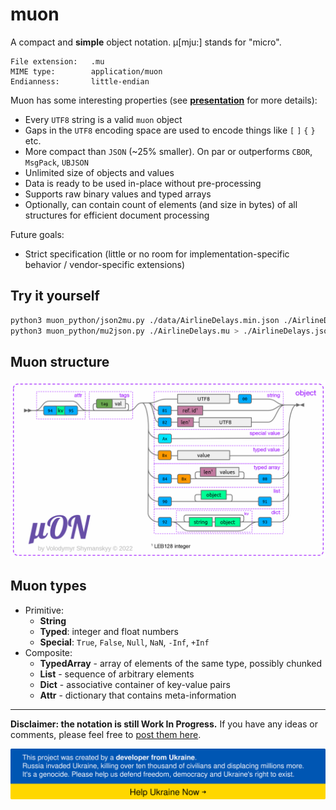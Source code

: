 # muon
A compact and **simple** object notation. µ[mju:] stands for "micro".

```log
File extension:   .mu
MIME type:        application/muon
Endianness:       little-endian
```

Muon has some interesting  properties (see [**presentation**](https://bit.ly/muon-present) for more details):
- Every `UTF8` string is a valid `muon` object
- Gaps in the `UTF8` encoding space are used to encode things like `[` `]` `{` `}` etc.
- More compact than `JSON` (~25% smaller). On par or outperforms `CBOR`, `MsgPack`, `UBJSON`
- Unlimited size of objects and values
- Data is ready to be used in-place without pre-processing
- Supports raw binary values and typed arrays
- Optionally, can contain count of elements (and size in bytes) of all structures for efficient document processing

Future goals:
- Strict specification (little or no room for implementation-specific behavior / vendor-specific extensions)

## Try it yourself

```sh
python3 muon_python/json2mu.py ./data/AirlineDelays.min.json ./AirlineDelays.mu
python3 muon_python/mu2json.py ./AirlineDelays.mu > ./AirlineDelays.json
```

## Muon structure

[![alt tag](docs/muon.png?raw=true)](https://bit.ly/muon-present)

## Muon types

- Primitive:
  - **String**
  - **Typed**: integer and float numbers
  - **Special**: `True`, `False`, `Null`, `NaN`, `-Inf`, `+Inf`
- Composite:
  - **TypedArray** - array of elements of the same type, possibly chunked
  - **List** - sequence of arbitrary elements
  - **Dict** - associative container of key-value pairs
  - **Attr** - dictionary that contains meta-information

---

**Disclaimer: the notation is still Work In Progress.**
If you have any ideas or comments, please feel free to [post them here](https://github.com/vshymanskyy/muon/issues).

[![Stand With Ukraine](https://raw.githubusercontent.com/vshymanskyy/StandWithUkraine/main/banner-direct-single.svg)](https://stand-with-ukraine.pp.ua)
